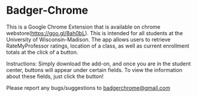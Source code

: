 # Badger-Chrome

This is a Google Chrome Extension that is available on chrome webstore(https://goo.gl/8ah0bL). This is
intended for all students at the University of Wisconsin-Madison. The app allows users to retrieve RateMyProfessor ratings, location of a class, as well as current enrollment totals at the click of a button. 

Instructions:
Simply download the add-on, and once you are in the student center, buttons will appear under certain fields. To view the information about these fields, just click the button!

Please report any bugs/suggestions to badgerchrome@gmail.com
